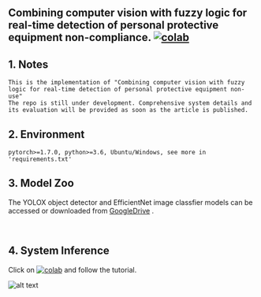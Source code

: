## Combining computer vision with fuzzy logic for real-time detection of personal protective equipment non-compliance. [![colab](https://user-images.githubusercontent.com/4096485/86174089-b2709f80-bb29-11ea-9faf-3d8dc668a1a5.png)](https://colab.research.google.com/drive/1ywUhH6HUo_m968z4glVmB2SrQqeO7g50?usp=sharing)

## 1. Notes

    This is the implementation of "Combining computer vision with fuzzy logic for real-time detection of personal protective equipment non-use"
    The repo is still under development. Comprehensive system details and its evaluation will be provided as soon as the article is published.

## 2. Environment

    pytorch>=1.7.0, python>=3.6, Ubuntu/Windows, see more in 'requirements.txt'
    
## 3. Model Zoo

The YOLOX object detector and EfficientNet image classfier models can be accessed or downloaded 
from [GoogleDrive](https://drive.google.com/drive/folders/12JIuHlAcgz9kY_DWUv-mNlsUljSMmexW?usp=sharing) .
    
<br/>

## 4. System Inference
Click on  [![colab](https://user-images.githubusercontent.com/4096485/86174089-b2709f80-bb29-11ea-9faf-3d8dc668a1a5.png)](https://colab.research.google.com/drive/1ywUhH6HUo_m968z4glVmB2SrQqeO7g50?usp=sharing)  and follow the tutorial.

![alt text](https://github.com/amirhosseinghdv/PPE-Noncompliance-Detection/blob/main/data/Inference.png)

<br/>

